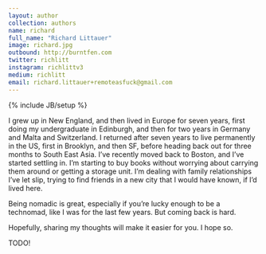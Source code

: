 ```yaml
---
layout: author
collection: authors
name: richard
full_name: "Richard Littauer"
image: richard.jpg
outbound: http://burntfen.com
twitter: richlitt
instagram: richlittv3
medium: richlitt
email: richard.littauer+remoteasfuck@gmail.com
---
```

{% include JB/setup %}

I grew up in New England, and then lived in Europe for seven years, first doing my undergraduate in Edinburgh, and then for two years in Germany and Malta and Switzerland. I returned after seven years to live permanently in the US, first in Brooklyn, and then SF, before heading back out for three months to South East Asia. I’ve recently moved back to Boston, and I’ve started settling in. I’m starting to buy books without worrying about carrying them around or getting a storage unit. I’m dealing with family relationships I’ve let slip, trying to find friends in a new city that I would have known, if I’d lived here.

Being nomadic is great, especially if you’re lucky enough to be a technomad, like I was for the last few years. But coming back is hard.

Hopefully, sharing my thoughts will make it easier for you. I hope so.

TODO!